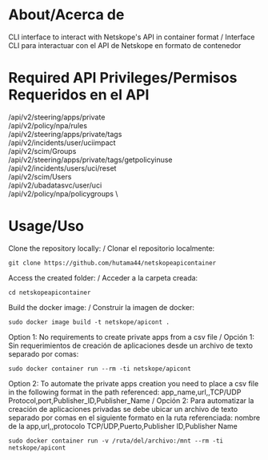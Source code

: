 # About/Acerca de
CLI interface to interact with Netskope's API in container format / Interface CLI para interactuar con el API de Netskope en formato de contenedor

# Required API Privileges/Permisos Requeridos en el API
/api/v2/steering/apps/private \
/api/v2/policy/npa/rules \
/api/v2/steering/apps/private/tags \
/api/v2/incidents/user/uciimpact \
/api/v2/scim/Groups	\
/api/v2/steering/apps/private/tags/getpolicyinuse \
/api/v2/incidents/users/uci/reset \
/api/v2/scim/Users	\
/api/v2/ubadatasvc/user/uci \
/api/v2/policy/npa/policygroups \

# Usage/Uso
Clone the repository locally: / Clonar el repositorio localmente:
```
git clone https://github.com/hutama44/netskopeapicontainer
```
Access the created folder: / Acceder a la carpeta creada:
```
cd netskopeapicontainer
```
Build the docker image: / Construir la imagen de docker:
```
sudo docker image build -t netskope/apicont .
```
Option 1: No requirements to create private apps from a csv file / Opción 1: Sin requerimientos de creación de aplicaciones desde un archivo de texto separado por comas: 
```
sudo docker container run --rm -ti netskope/apicont
```
Option 2: To automate the private apps creation you need to place a csv file in the following format in the path referenced: app_name,url,,TCP/UDP Protocol,port,Publisher_ID,Publisher_Name / Opción 2: Para automatizar la creación de aplicaciones privadas se debe ubicar un archivo de texto separado por comas en el siguiente formato en la ruta referenciada: nombre de la app,url,,protocolo TCP/UDP,Puerto,Publisher ID,Publisher Name
```
sudo docker container run -v /ruta/del/archivo:/mnt --rm -ti netskope/apicont
```
